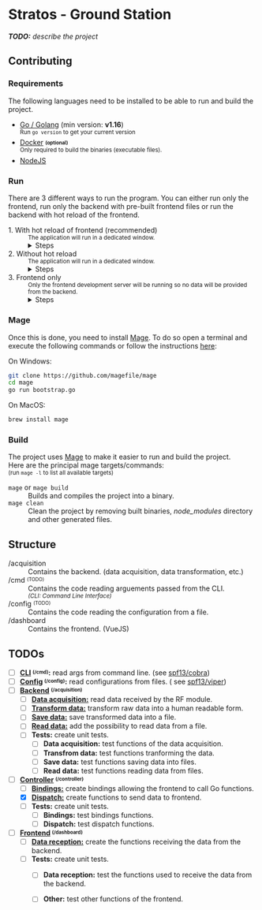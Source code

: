 # Stratos - Ground Station

_**TODO:** describe the project_

## Contributing

### Requirements

The following languages need to be installed to be able to run and build the project.

- [Go / Golang](https://golang.org/doc/install) (min version: **v1.16**)<br>
  <sup>Run `go version` to get your current version</sup>
- [Docker](https://docs.docker.com/get-started/#download-and-install-docker) <sub><sup>**(optional)**</sup></sub><br>
  <sup>Only required to build the binaries (executable files).</sup>
- [NodeJS](https://nodejs.org/en/download/current/)

### Run
There are 3 different ways to run the program. You can either run only the frontend, run only the backend with pre-built frontend files or run the backend with hot reload of the frontend.

<dl>
<dt>
  1. With hot reload of frontend (recommended)<br>
</dt>
<dd>
<sup>The application will run in a dedicated window.</sup>
<details>
  <summary>Steps</summary>

1. Follow steps 1 to 4 descibed in [_Frontend only_](#run-frontend-steps).
2. Open a second terminal in the project root directory.
3. Start the application: `go run -tags dev .`

<sub><em>
<strong>Note 1:</strong> changes made to the frontend (in /dashboard) will automatically be reflected in the application window. <br>
<strong>Note 2:</strong> only repeat steps 2 and 3 to see changes made to the backend.
</em></sub>
</details>
</dd>

<dt>
  2. Without hot reload
</dt>
<dd>
<sup>The application will run in a dedicated window.</sup>
<details>
  <summary>Steps</summary>

1. Open a terminal in the project's root directory.
2. Move to the frontend directory: `cd ./dashboard`
3. Build the frontend: `npm run build`
4. Move back to the project's root directory: `cd ..`
6. Start the application: `go run .`

<sub><em>
<strong>Note 1:</strong> only repeat step 6 to see changes made to the backend. <br>
<strong>Note 2:</strong> repeat all steps to see changes made to the frontend (in /dashboard).
</em></sub>
</details>
</dd>

<dt>
  3. Frontend only
</dt>
<dd>
<sup>Only the frontend development server will be running so no data will be provided from the backend.</sup>
<details>
  <summary id="run-frontend-steps">Steps</summary>

1. Open a terminal in the project root directory.
2. Move to the frontend directory: `cd ./dashboard`
3. Start the development server: `npm run serve`
4. Wait for the application to be ready. <br>
   <img alt="frontend-serve-ready" width="200" src="https://user-images.githubusercontent.com/14944216/113919412-933a2900-97b1-11eb-8a6b-66f9bb0abd7f.png"/>
5. Open a browser and go to [localhost:8080](http://localhost:8080/).
</details>
</dd>

</dl>


### Mage

Once this is done, you need to install [Mage](https://magefile.org/). To do so open a terminal and execute the following
commands or follow the instructions [here](https://magefile.org/#installation):

On Windows:
```sh
git clone https://github.com/magefile/mage
cd mage
go run bootstrap.go
```
On MacOS:
```sh
brew install mage
```


### Build

The project uses [Mage](https://magefile.org) to make it easier to run and build the project. <br>
Here are the principal mage targets/commands:<br>
<sup>(run `mage -l` to list all available targets)</sup>

<dl>
<dt>
  <code>mage</code> or <code>mage build</code>
</dt>
<dd>
  Builds and compiles the project into a binary.
</dd>

<dt>
  <code>mage clean</code>
</dt>
<dd>
  Clean the project by removing built binaries, <em>node_modules</em> directory and other generated files.
</dd>
</dl>

## Structure

<dl>
<dt>/acquisition</dt>
<dd>Contains the backend. (data acquisition, data transformation, etc.)</dd>

<dt>/cmd <sup><sub>(TODO)</sub></sup></dt>
<dd>Contains the code reading arguements passed from the CLI.<br>
<sup><em>(CLI: Command Line Interface)</em></sup></dd>

<dt>/config <sup><sub>(TODO)</sub></sup></dt>
<dd>Contains the code reading the configuration from a file.</dd>

<dt>/dashboard</dt>
<dd>
Contains the frontend. (VueJS)
</dd>
</dl>

## TODOs

- [ ] **[CLI][i2] <sup><sub>(/cmd)</sub></sup>:** read args from command line. (see [spf13/cobra](https://github.com/spf13/cobra))
- [ ] **[Config][i1] <sup><sub>(/config)</sub></sup>:** read configurations from files. (
  see [spf13/viper](https://github.com/spf13/viper))
- [ ] **[Backend][iBackend] <sup><sub>(/acquisition)</sub></sup>**
  - [ ] **[Data acquisition:][i3]** read data received by the RF module.
  - [ ] **[Transform data:][i4]** transform raw data into a human readable form.
  - [ ] **[Save data:][i5]** save transformed data into a file.
  - [ ] **[Read data:][i6]** add the possibility to read data from a file.
  - [ ] **Tests:** create unit tests.
    - [ ] **Data acquisition:** test functions of the data acquisition.
    - [ ] **Transfrom data:** test functions tranforming the data.
    - [ ] **Save data:** test functions saving data into files.
    - [ ] **Read data:** test functions reading data from files.
- [ ] **[Controller][iController] <sup><sub>(/controller)</sub></sup>**
  - [ ] **[Bindings:][i7]** create bindings allowing the frontend to call Go functions.
  - [x] **[Dispatch:][i8]** create functions to send data to frontend.
  - [ ] **Tests:** create unit tests.
    - [ ] **Bindings:** test bindings functions.
    - [ ] **Dispatch:** test dispatch functions.
- [ ] **[Frontend][iFrontend] <sup><sub>(/dashboard)</sub></sup>**
  - [ ] **[Data reception:][i9]** create the functions receiving the data from the backend.
  - [ ] **Tests:** create unit tests.
    - [ ] **Data reception:** test the functions used to receive the data from the backend.
    - [ ] **Other:** test other functions of the frontend.


[i1]: https://github.com/ul-gaul/stratos_ground-station/issues/1
[i2]: https://github.com/ul-gaul/stratos_ground-station/issues/2
[i3]: https://github.com/ul-gaul/stratos_ground-station/issues/3
[i4]: https://github.com/ul-gaul/stratos_ground-station/issues/4
[i5]: https://github.com/ul-gaul/stratos_ground-station/issues/5
[i6]: https://github.com/ul-gaul/stratos_ground-station/issues/6
[i7]: https://github.com/ul-gaul/stratos_ground-station/issues/7
[i8]: https://github.com/ul-gaul/stratos_ground-station/issues/8
[i9]: https://github.com/ul-gaul/stratos_ground-station/issues/9
[iBackend]: https://github.com/ul-gaul/stratos_ground-station/issues?q=is%3Aissue+is%3Aopen+sort%3Aupdated-desc+label%3Abackend
[iController]: https://github.com/ul-gaul/stratos_ground-station/issues?q=is%3Aissue+is%3Aopen+sort%3Aupdated-desc+label%3Acontroller
[iFrontend]: https://github.com/ul-gaul/stratos_ground-station/issues?q=is%3Aissue+is%3Aopen+sort%3Aupdated-desc+label%3Afrontend